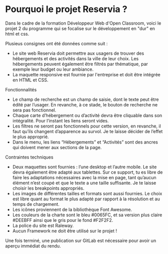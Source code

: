 # Pourquoi le projet Reservia ?

Dans le cadre de la formation Développeur Web d'Open Classroom, voici le projet 2 du programme qui se focalise sur le développement en "dur" en html et css.

Plusieus consignes ont été données comme suit :

- Le site web Reservia doit permettre aux usagers de trouver des hébergements et des activités dans la ville de leur choix. Les hébergements peuvent également être filtrés par thématique, par exemple leur budget ou leur ambiance.
- La maquette responsive est fournie par l'entreprise et doit être intégrée en HTML et CSS.

Fonctionnalités

- Le champ de recherche est un champ de saisie, dont le texte peut être édité par l’usager. En revanche, à ce stade, le bouton de recherche ne sera pas fonctionnel.
- Chaque carte d’hébergement ou d’activité devra être cliquable dans son intégralité. Pour l’instant les liens seront vides.
- Les filtres ne seront pas fonctionnels pour cette version, en revanche, il faut qu’ils changent d’apparence au survol. Je te laisse décider de l’effet le plus approprié.
- Dans le menu, les liens “Hébergements” et “Activités” sont des ancres qui doivent mener aux sections de la page.

Contraintes techniques

- Deux maquettes sont fournies : l’une desktop et l’autre mobile. Le site devra également être adapté aux tablettes. Sur ce support, tu es libre de faire les adaptations nécessaires avec la mise en page, tant qu’aucun élément n’est coupé et que le texte a une taille suffisante. Je te laisse choisir les breakpoints appropriés.
- Les images de différentes tailles et formats sont aussi fournies. Le choix est libre quant au format le plus adapté par rapport à la résolution et au temps de chargement.
- Les icônes proviennent de la bibliothèque Font Awesome. 
- Les couleurs de la charte sont le bleu #0065FC, et sa version plus claire #DEEBFF ainsi que le gris pour le fond #F2F2F2.
- La police du site est Raleway.
- Aucun Framework ne doit être utilisé sur le projet !

Une fois terminé, une publication sur GitLab est nécessaire pour avoir un aperçu immédiat du rendu. 
